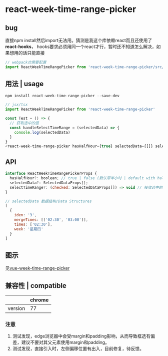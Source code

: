 # react-week-time-range-picker

## bug
直接npm install然后import无法用。猜测是我这个库依赖react而且还使用了 **react-hooks**， hooks要求必须用同一个react才行，暂时还不知道怎么解决，如果想用的话只能直接
```js
// webpack也需要配置
import ReactWeekTimeRangePicker from 'react-week-time-range-picker/src/index'
```

## 用法 | usage
```js
npm install react-week-time-range-picker --save-dev

// jsx/tsx
import ReactWeekTimeRangePicker from 'react-week-time-range-picker'

const Test = () => {
  // 获取选中的值
  const handleSelectTimeRange = (selectedData) => {
    console.log(selectedData)
  }
}
<react-week-time-range-picker hasHalfHour={true} selectedData={[]} selectTimeRange={handleSelectTimeRange} />
```

## API

```js
interface ReactWeekTimeRangePickerProps {
  hasHalfHour?: boolean; // true | false (默认带半小时 | default with half-hour)
  selectedData?: SelectedDataProps[];
  selectTimeRange?: (checked: SelectedDataProps[]) => void // 接收选中的时间 | receive selected time
}

// selectedData 数据结构/Data Structures
[
  {
    iden: '3',
    mergeTimes: [['02:30', '03:00']],
    times: ['02:30'],
    week: '星期四'
  }
]
```

## 图示

见<a href="https://github.com/lizhongzhen11/vue-week-time-range-picker">vue-week-time-range-picker</a>

## 兼容性 | compatible
|          | chrome |
|  ----    |  ----  |
| version  |   77   |

### 注意
1. 测试发现，edge浏览器中会受margin和padding影响，从而导致框选有偏差，建议不要对其父元素使用margin和padding。
2. 测试发现，直接引入时，左侧偏移位置有出入，目前修复，待反馈。